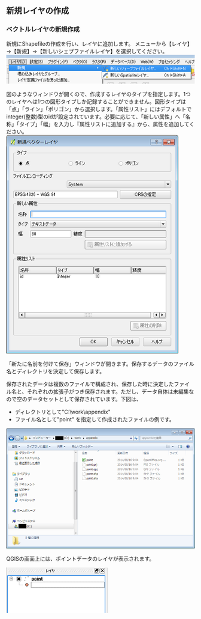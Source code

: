 ## 新規レイヤの作成
### ベクトルレイヤの新規作成
新規にShapefileの作成を行い、レイヤに追加します。
メニューから【レイヤ】→【新規】→【新しいシェプファイルレイヤ】を選択してください。
![新規レイヤ作成メニュー](./img/appendix1-6-11.png)

図のようなウィンドウが開くので、作成するレイヤのタイプを指定します。1つのレイヤへは1つの図形タイプしか記録することができません。図形タイプは「点」「ライン」「ポリゴン」から選択します。「属性リスト」にはデフォルトでinteger(整数)型のidが設定されています。必要に応じて、「新しい属性」へ「名称」「タイプ」「幅」を入力し『属性リストに追加する』から、属性を追加してください。
![新規レイヤ作成](./img/appendix1-6-12.png)

「新たに名前を付けて保存」ウィンドウが開きます。保存するデータのファイル名とディレクトリを決定して保存します。

保存されたデータは複数のファイルで構成され、保存した時に決定したファイル名と、それぞれの拡張子がつき保存されます。ただし、データ自体は未編集なので空のデータセットとして保存されています。下図は、
* ディレクトリとして"C:\work\appendix"
* ファイル名として"point"
を指定して作成されたファイルの例です。

![作成ファイル例](./img/appendix1-6-13.png)

QGISの画面上には、ポイントデータのレイヤが表示されます。

![作成されたレイヤ](./img/appendix1-6-14.png)
